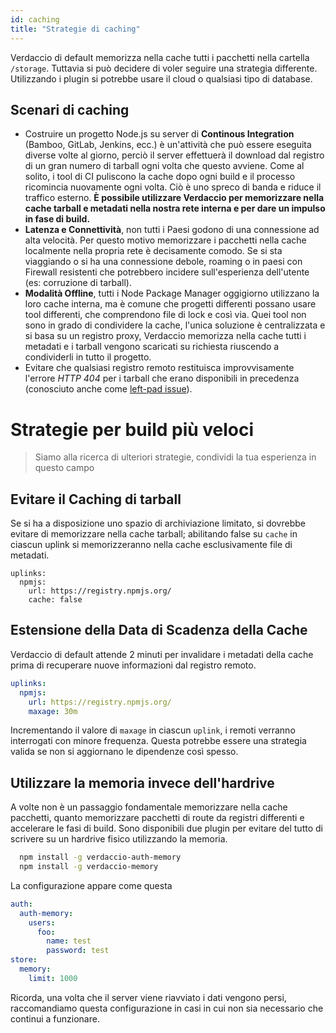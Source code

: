 ```yaml
---
id: caching
title: "Strategie di caching"
---
```


Verdaccio di default memorizza nella cache tutti i pacchetti nella cartella `/storage`. Tuttavia si può decidere di voler seguire una strategia differente. Utilizzando i plugin si potrebbe usare il cloud o qualsiasi tipo di database.

## Scenari di caching

* Costruire un progetto Node.js su server di **Continous Integration** (Bamboo, GitLab, Jenkins, ecc.) è un'attività che può essere eseguita diverse volte al giorno, perciò il server effettuerà il download dal registro di un gran numero di tarball ogni volta che questo avviene. Come al solito, i tool di CI puliscono la cache dopo ogni build e il processo ricomincia nuovamente ogni volta. Ciò è uno spreco di banda e riduce il traffico esterno. **È possibile utilizzare Verdaccio per memorizzare nella cache tarball e metadati nella nostra rete interna e per dare un impulso in fase di build.**
* **Latenza e Connettività**, non tutti i Paesi godono di una connessione ad alta velocità. Per questo motivo memorizzare i pacchetti nella cache localmente nella propria rete è decisamente comodo. Se si sta viaggiando o si ha una connessione debole, roaming o in paesi con Firewall resistenti che potrebbero incidere sull'esperienza dell'utente (es: corruzione di tarball).
* **Modalità Offline**, tutti i Node Package Manager oggigiorno utilizzano la loro cache interna, ma è comune che progetti differenti possano usare tool differenti, che comprendono file di lock e così via. Quei tool non sono in grado di condividere la cache, l'unica soluzione è centralizzata e si basa su un registro proxy, Verdaccio memorizza nella cache tutti i metadati e i tarball vengono scaricati su richiesta riuscendo a condividerli in tutto il progetto.
* Evitare che qualsiasi registro remoto restituisca improvvisamente l'errore *HTTP 404* per i tarball che erano disponibili in precedenza (conosciuto anche come [left-pad issue](https://www.theregister.co.uk/2016/03/23/npm_left_pad_chaos/)).

# Strategie per build più veloci

> Siamo alla ricerca di ulteriori strategie, condividi la tua esperienza in questo campo

## Evitare il Caching di tarball

Se si ha a disposizione uno spazio di archiviazione limitato, si dovrebbe evitare di memorizzare nella cache tarball; abilitando false su `cache` in ciascun uplink si memorizzeranno nella cache esclusivamente file di metadati.

    uplinks:
      npmjs:
        url: https://registry.npmjs.org/
        cache: false
    

## Estensione della Data di Scadenza della Cache

Verdaccio di default attende 2 minuti per invalidare i metadati della cache prima di recuperare nuove informazioni dal registro remoto.

```yaml
uplinks:
  npmjs:
    url: https://registry.npmjs.org/
    maxage: 30m
```

Incrementando il valore di `maxage` in ciascun `uplink`, i remoti verranno interrogati con minore frequenza. Questa potrebbe essere una strategia valida se non si aggiornano le dipendenze così spesso.

## Utilizzare la memoria invece dell'hardrive

A volte non è un passaggio fondamentale memorizzare nella cache pacchetti, quanto memorizzare pacchetti di route da registri differenti e accelerare le fasi di build. Sono disponibili due plugin per evitare del tutto di scrivere su un hardrive fisico utilizzando la memoria.

```bash
  npm install -g verdaccio-auth-memory
  npm install -g verdaccio-memory
```

La configurazione appare come questa

```yaml
auth:
  auth-memory:
    users:
      foo:
        name: test
        password: test
store:
  memory:
    limit: 1000
```

Ricorda, una volta che il server viene riavviato i dati vengono persi, raccomandiamo questa configurazione in casi in cui non sia necessario che continui a funzionare.